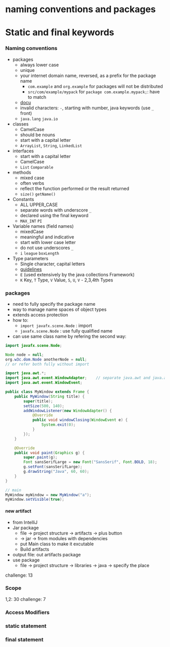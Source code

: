 # naming conventions and packages
# Static and final keywords

### Naming conventions
* packages
    * always lower case
    * unique
    * your internet domain name, reversed, as a prefix for the package name
        * `com.example` and `org.example` for packages will not be distributed
        * `src/com/example/mypack` for `package com.example.mypack;`: have to match
    * [docu](http://docs.oracle.com/javase/specs/jls/se6/html/packages.html#7)
    * invalid characters: `-`, starting with number, java keywords (use `_` front)
    * `java.lang` `java.io`
* classes
    * CamelCase
    * should be nouns
    * start with a capital letter
    * `ArrayList`, `String`, `LinkedList`
* interfaces
    * start with a capital letter
    * CamelCase
    * `List` `Comparable`
* methods
    * mixed case
    * often verbs
    * reflect the function performed or the result returned
    * `size()` `getName()`
* Constants
    * ALL UPPER_CASE
    * separate words with underscore `_`
    * declared using the final keyword
    * `MAX_INT` `PI`
* Variable names (field names)
    * mixedCase 
    * meaningful and indicative
    * start with lower case letter
    * do not use underscores `_`
    * `i` `league` `boxLength`
* Type parameters
    * Single character, capital letters
    * [guidelines](https://docs.orcle.com/javase/tutorial/generics/types.html)
    * `E` (used extensively by the java collections Framework)
    * `K` Key, `T` Type, `V` Value, `S`, `U`, `V` - 2,3,4th Types

### packages
* need to fully specify the package name
* way to manage name spaces of object types
* extends access protection
* how to:
    * `import javafx.scene.Node` : import
    * `javafx.scene.Node` : use fully qualified name
* can use same class name by refering the second way:
```java
import javafx.scene.Node;

Node node = null;
org.w3c.dom.Node anotherNode = null;
// or refer both fully without import
```
```java
import java.awt.*;  
import java.awt.event.WindowAdapter;    // separate java.awt and java.awt.event
import java.awt.event.WindowEvent;

public class MyWindow extends Frame {
    public MyWindow(String title) {
        super(title);
        setSize(500, 140);
        addWindowListener(new WindowAdapter() {
            @Override
            public void windowClosing(WindowEvent e) {
                System.exit(0);
            }
        });
    }

    @Override
    public void paint(Graphics g) {
        super.paint(g);
        Font sansSerifLarge = new Font("SansSerif", Font.BOLD, 18);
        g.setFont(sansSerifLarge);
        g.drawString("Java", 60, 60);
    }
}

// main
MyWindow myWindow = new MyWindow("a");
myWindow.setVisible(true);
```

#### new artifact
* from IntelliJ
* Jar package
    * file -> project structure -> artifacts -> plus button 
    * -> jar -> from modules with dependencies
    * put Main class to make it excutable
    * Build artifacts
* output file: out artifacts package
* use package
    * file -> project structure -> libraries -> java -> specify the place


challenge: 13

### Scope
1,2: 30
challenge: 7

### Access Modifiers

### static statement

### final statement


